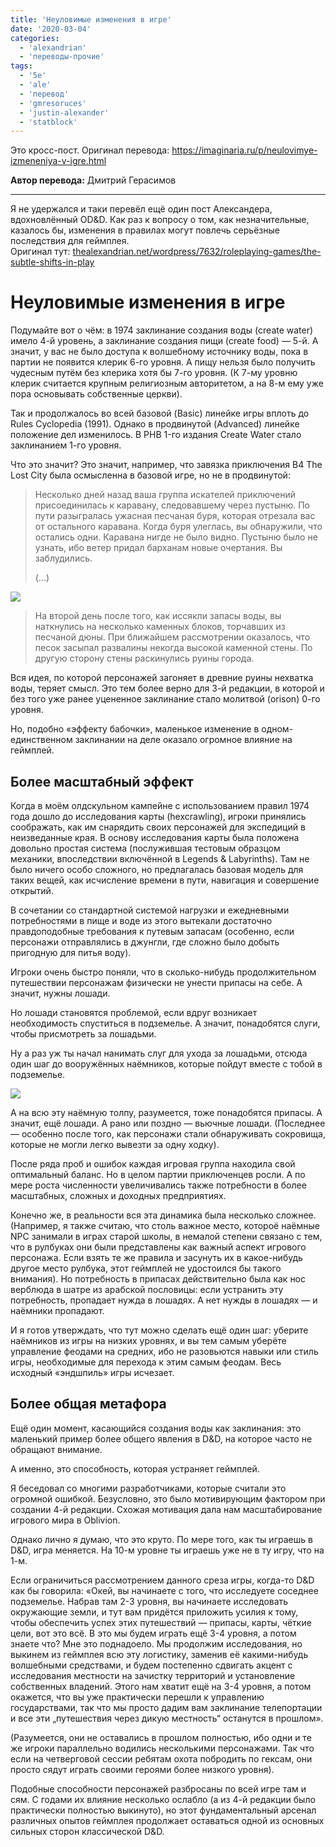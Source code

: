 ```yaml
---
title: 'Неуловимые изменения в игре'
date: '2020-03-04'
categories:
  - 'alexandrian'
  - 'переводы-прочие'
tags:
  - '5e'
  - 'ale'
  - 'перевод'
  - 'gmresoruces'
  - 'justin-alexander'
  - 'statblock'
---
```


Это кросс-пост. Оригинал перевода: https://imaginaria.ru/p/neulovimye-izmeneniya-v-igre.html

**Автор перевода:** Дмитрий Герасимов

---

Я не удержался и таки перевёл ещё один пост Александера, вдохновлённый OD&D. Как раз к вопросу о том, как незначительные, казалось бы, изменения в правилах могут повлечь серьёзные последствия для геймплея.  
Оригинал тут: [thealexandrian.net/wordpress/7632/roleplaying-games/the-subtle-shifts-in-play](http://thealexandrian.net/wordpress/7632/roleplaying-games/the-subtle-shifts-in-play)

# Неуловимые изменения в игре

Подумайте вот о чём: в 1974 заклинание создания воды (create water) имело 4-й уровень, а заклинание создания пищи (create food) — 5-й. А значит, у вас не было доступа к волшебному источнику воды, пока в партии не появится клерик 6-го уровня. А пищу нельзя было получить чудесным путём без клерика хотя бы 7-го уровня. (К 7-му уровню клерик считается крупным религиозным авторитетом, а на 8-м ему уже пора основывать собственные церкви).

Так и продолжалось во всей базовой (Basic) линейке игры вплоть до Rules Cyclopedia (1991). Однако в продвинутой (Advanced) линейке положение дел изменилось. В PHB 1-го издания Create Water стало заклинанием 1-го уровня.

Что это значит? Это значит, например, что завязка приключения B4 The Lost City была осмысленна в базовой игре, но не в продвинутой:

> Несколько дней назад ваша группа искателей приключений присоединилась к каравану, следовавшему через пустыню. По пути разыгралась ужасная песчаная буря, которая отрезала вас от остального каравана. Когда буря улеглась, вы обнаружили, что остались одни. Каравана нигде не было видно. Пустыню было не узнать, ибо ветер придал барханам новые очертания. Вы заблудились.
>
> (…)

![](images/13a92565ff.jpg)

> На второй день после того, как иссякли запасы воды, вы наткнулись на несколько каменных блоков, торчавших из песчаной дюны. При ближайшем рассмотрении оказалось, что песок засыпал развалины некогда высокой каменной стены. По другую сторону стены раскинулись руины города.

Вся идея, по которой персонажей загоняет в древние руины нехватка воды, теряет смысл. Это тем более верно для 3-й редакции, в которой и без того уже ранее уцененное заклинание стало молитвой (orison) 0-го уровня.

Но, подобно «эффекту бабочки», маленькое изменение в одном-единственном заклинании на деле оказало огромное влияние на геймплей.

## Более масштабный эффект

Когда в моём олдскульном кампейне с использованием правил 1974 года дошло до исследования карты (hexcrawling), игроки принялись соображать, как им снарядить своих персонажей для экспедиций в неизведанные края. В основу исследования карты была положена довольно простая система (послужившая тестовым образцом механики, впоследствии включённой в Legends & Labyrinths). Там не было ничего особо сложного, но предлагалась базовая модель для таких вещей, как исчисление времени в пути, навигация и совершение открытий.

В сочетании со стандартной системой нагрузки и ежедневными потребностями в пище и воде из этого вытекали достаточно правдоподобные требования к путевым запасам (особенно, если персонажи отправлялись в джунгли, где сложно было добыть пригодную для питья воду).

Игроки очень быстро поняли, что в сколько-нибудь продолжительном путешествии персонажам физически не унести припасы на себе. А значит, нужны лошади.

Но лошади становятся проблемой, если вдруг возникает необходимость спуститься в подземелье. А значит, понадобятся слуги, чтобы присмотреть за лошадьми.

Ну а раз уж ты начал нанимать слуг для ухода за лошадьми, отсюда один шаг до вооружённых наёмников, которые пойдут вместе с тобой в подземелье.

![](images/ae8d6c0120.jpg)

А на всю эту наёмную толпу, разумеется, тоже понадобятся припасы. А значит, ещё лошади. А рано или поздно — вьючные лошади. (Последнее — особенно после того, как персонажи стали обнаруживать сокровища, которые не могли легко вывезти за одну ходку).

После ряда проб и ошибок каждая игровая группа находила свой оптимальный баланс. Но в целом партии приключенцев росли. А по мере роста численности увеличивались также потребности в более масштабных, сложных и доходных предприятиях.

Конечно же, в реальности вся эта динамика была несколько сложнее. (Например, я также считаю, что столь важное место, котороё наёмные NPC занимали в играх старой школы, в немалой степени связано с тем, что в рулбуках они были представлены как важный аспект игрового персонажа. Если взять те же правила и засунуть их в какое-нибудь другое место рулбука, этот геймплей не удостоился бы такого внимания). Но потребность в припасах действительно была как нос верблюда в шатре из арабской пословицы: если устранить эту потребность, пропадает нужда в лошадях. А нет нужды в лошадях — и наёмники пропадают.

И я готов утверждать, что тут можно сделать ещё один шаг: уберите наёмников из игры на низких уровнях, и вы тем самым уберёте управление феодами на средних, ибо не разовьются навыки или стиль игры, необходимые для перехода к этим самым феодам. Весь исходный «эндшпиль» игры исчезает.

## Более общая метафора

Ещё один момент, касающийся создания воды как заклинания: это маленький пример более общего явления в D&D, на которое часто не обращают внимание.

А именно, это способность, которая устраняет геймплей.

Я беседовал со многими разработчиками, которые считали это огромной ошибкой. Безусловно, это было мотивирующим фактором при создании 4-й редакции. Схожая мотивация дала нам масштабирование игрового мира в Oblivion.

Однако лично я думаю, что это круто. По мере того, как ты играешь в D&D, игра меняется. На 10-м уровне ты играешь уже не в ту игру, что на 1-м.

Если ограничиться рассмотрением данного среза игры, когда-то D&D как бы говорила: «Окей, вы начинаете с того, что исследуете соседнее подземелье. Набрав там 2-3 уровня, вы начинаете исследовать окружающие земли, и тут вам придётся приложить усилия к тому, чтобы обеспечить успех этих путешествий — припасы, карты, чёткие цели, вот это всё. В это мы будем играть ещё 3-4 уровня, а потом знаете что? Мне это поднадоело. Мы продолжим исследования, но выкинем из геймплея всю эту логистику, заменив её какими-нибудь волшебными средствами, и будем постепенно сдвигать акцент с исследования местности на зачистку территорий и установление собственных владений. Этого нам хватит ещё на 3-4 уровня, а потом окажется, что вы уже практически перешли к управлению государствами, так что мы просто дадим вам заклинание телепортации и все эти „путешествия через дикую местность“ останутся в прошлом».

(Разумеется, они не оставались в прошлом полностью, ибо одни и те же игроки параллельно водились несколькими персонажами. Так что если на четверговой сессии ребятам охота побродить по гексам, они просто сядут играть своими героями более низкого уровня).

Подобные способности персонажей разбросаны по всей игре там и сям. С годами их влияние несколько ослабло (а из 4-й редакции было практически полностью выкинуто), но этот фундаментальный арсенал различных опытов геймплея продолжает оставаться одной из основных сильных сторон классической D&D.
